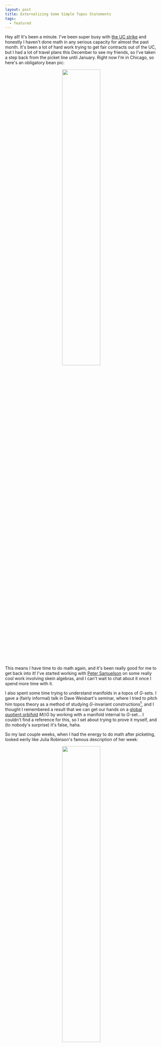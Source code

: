 ```yaml
---
layout: post
title: Externalizing Some Simple Topos Statements
tags:
  - featured
---
```


Hey all! It's been a minute. I've been super busy with 
[the UC strike][1] and honestly I haven't done math in any
serious capacity for almost the past month. It's been a 
lot of hard work trying to get fair contracts out of the UC, 
but I had a lot of travel plans this December to see my friends,
so I've taken a step back from the picket line until January.
Right now I'm in Chicago, so here's an obligatory bean pic:

<p style="text-align:center;">
<img src="/assets/images/internal-logic-examples/bean.jpg" width="50%">
</p>

This means I have time to do math again, and it's been really good 
for me to get back into it! I've started working with [Peter Samuelson][2]
on some really cool work involving skein algebras, and I can't wait to
chat about it once I spend more time with it.

I also spent some time trying to understand manifolds in a topos of $G$-sets.
I gave a (fairly informal) talk in Dave Weisbart's seminar, where I tried to
pitch him topos theory as a method of studying $G$-invariant constructions[^1],
and I thought I remembered a result that we can get our hands on a 
[global quotient orbifold][3] $M // G$ by working with a manifold internal to 
$G$-set... I couldn't find a reference for this, so I set about trying to 
prove it myself, and (to nobody's surprise) it's false, haha.

So my last couple weeks, when I had the energy to do math after picketing,
looked eerily like Julia Robinson's famous description of her week:

<p style="text-align:center;">
<img src="/assets/images/internal-logic-examples/robinson.png" width="50%">
</p>

I learned a _ton_ while doing this, though, and I wanted to share some 
insights with everyone. It's really hard to find examples of 
people taking statements in the internal logic of a topos and externalizing
them to get "classical" statements, so I had to work out a bunch of small
examples myself.

Let's go over a few together, and hopefully make things easier for the 
next round of topos theorists looking to do this ^_^

---

$$\lvert X \rvert = 3$$

Let's start small. What does it mean to say that $$\lvert X \rvert = 3$$? 
This is really an abbreviation saying "there's a bijection between $X$ and $3$",
which we expand out to

$$
\exists \alpha : 3^X . \exists \beta : X^3 . 
\alpha \beta = \text{id}_3 \land \beta \alpha = \text{id}_X
$$

Here, of course, we're writing $A^B$ for the [exponential object][4] of the
topos.

So we're saying that $$\mathcal{E} \models \lvert X \rvert = 3$$. If we switch over 
to the forcing language, we're saying that $$1 \Vdash \lvert X \rvert = 3$$, and from
here we can follow the instructions in section VI.6 of Mac Lane and Moerdijk's 
_Sheaves in Geometry and Logic_. In fact, since we'll be working exclusively
with grothendieck topoi in this post, we can work with the slightly simpler
sheaf semantics outlined in section VI.7.

First, let's look at the case $\mathcal{E} = G\text{-}\mathsf{Set}$.

We start with 

$$
1 \Vdash \exists \alpha : 3^X . \exists \beta : X^3 . 
\alpha \beta = \text{id}_3 \land \beta \alpha = \text{id}_X
$$

Next we cash out our existential quantifiers for honest (generalized) 
elements $f$ in $3^X$ and $g$ in $X^3$. The "local" nature of existential
quantification, though, means that our generalized elements no longer have
domain $1$ (which would make them _global_ elements). Instead, they have
domain $V$ for some epi $V \twoheadrightarrow 1$. 

Of course, in a topos of $G$-sets, every nonempty object admits a unique
epi to $1$, and every nonempty object is a disjoint union of $G$-orbits. 
So it's not hard to see we can restrict attention to the connected epis 
(transitive $G$-sets). But we _also_ know that truth is local. So we can pull
back some transitive $G$-set along a further epimorphism to assume that our
connected object is actually $G$ itself!

So we end up with elements $\alpha : G \to 3^X$ and $\beta : G \to X^3$
so that 

$$
G \Vdash \alpha \beta = \text{id}_3 \land \beta \alpha = \text{id}_X
$$

But what does this mean? Well, in $G$-set, the exponential $A^B$ is the set of
_all_ functions $\{\varphi : B \to A\}$ equipped with the conjugation action:

$$
(g \cdot_{A^B} \varphi)(x) = g \cdot_A \varphi (g^{-1} \cdot_B x)
$$

Notice that the _global_ elements of $A^B$ are the maps $1 \to A^B$, 
which are thus the fixed points of $A^B$. But to say $\varphi = g \cdot \varphi$
for all $g$ is to say that $\varphi$ is $G$-equivariant. However generalized
elements give us access to other maps. In particular:

<div class=boxed markdown=1>
Exercise: Show that the $G$-elements of $A^B$ (that is, the maps $G \to A^B$)
are in natural bijection with ordinary functions $B \to A$ that ignore the 
$G$-structure entirely.

Hint: Look at what happens to the identity element of the group
</div>

So then we have two ordinary functions $\alpha : X \to 3$ and $\beta : 3 \to X$ 
which are mutually inverse. This means exactly that the underlying set of $X$
has $3$ elements.

This brings us to an important observation about $G$-sets:

Something is "locally" true in $G\text{-}\mathsf{Set}$ exactly when it's 
true for the underlying sets. This is basically because each $G$-set $X$ 
is covered by $G \times X$, but this is isomorphic to $G \times UX$ where
$UX$ (the underlying set of $X$) is equipped with the trivial $G$-action!

So if we want a statement in $G\text{-}\mathsf{Set}$ to externalize to
something $G$-equivariant, we'll want to avoid existential quantifiers
and disjunctions (since these are only true up to a cover)[^3].

<div class=boxed markdown=1>
Can you find a formula $\psi(X)$ (which will use $G$ as a parameter) so that 
$G\text{-}\mathsf{Set} \models \psi(X)$ if and only if $X$ has finitely many
$G$-orbits[^2]?
</div>

<p style="text-align:center;">
<img src="/assets/images/internal-logic-examples/hand-raise.gif" width="50%">
</p>

Great question! I'm glad you asked!

Say that instead of $G$-sets, we work inside a topos $\mathcal{E} = \mathsf{Sh}(S)$
for some topological space $S$[^4].
What does it mean if $$\mathcal{E} \models \lvert X \rvert = 3$$?

Well again, we see that 

$$
1 \Vdash \exists \alpha : 3^X . \exists \beta : X^3 . 
\alpha \beta = \text{id}_3 \land \beta \alpha = \text{id}_X
$$

and we cash out our existential quantifiers for _local_ witnesses. That is,
there's an open cover $\{ U_i \}$ of $S$ with elements 
$\alpha_i : U_i \to 3^X$ and $\beta_i : U_i \to X^3$ so that, for each $U_i$,

$$
U_i \Vdash \alpha_i \beta_i = \text{id}_3 \land \beta_i \alpha_i = \text{id}_X
$$

Now (by yoneda), an element $U_i \to A^B$ is "just" a function $B \to A$ defined over $U_i$.
So altogether we see that $\lvert X \rvert = 3$ if and only if there's an open
cover $$\{U_i\}$$ of $S$ so that 
$$X \! \upharpoonright_{U_i} \cong 3 \! \upharpoonright_{U_i}$$
for each $i$.

This means $X$ is _locally isomorphic_ to $3$, the disjoint union of three 
copies of $S$. It's not hard to see that this means $X$ is a 3-sheeted 
covering space of $S$.

Notice that these local isomorphisms do _not_ have to glue into a global
isomorphism! The simplest thing to do is to give a picture. If $S = S^1$ 
is a circle, and $X$ is a triple cover as shown below:

<p style="text-align:center;">
<img src="/assets/images/internal-logic-examples/triple-cover.png" width="25%">
</p>

then $X$ is locally isomorphic to the trivial triple cover $3$:

<p style="text-align:center;">
<img src="/assets/images/internal-logic-examples/triple-cover-trivial.png" width="25%">
</p>

despite the fact that they _aren't_ globally isomorphic!

From the perspective of the internal logic, the point is that the isomorphisms
over each $U_i$ need not be compatible in the sense that 
$$\alpha_i \! \upharpoonright_{U_i \cap U_j} \neq \alpha_j \! \upharpoonright_{U_i \cap U_j}$$.

<div class=boxed markdown=1>
If you've never done it before, it's worth going through this in detail! 

Cover $S^1$ by open sets (so that each intersection is connected,
for simplicity) and show that the two triple covers are isomorphic on 
each open set, but these isomorphisms aren't compatible on intersections.
</div>

Note, as an aside, that we've been working with an explicit choice of 
finite cardinality: $\lvert X \rvert = 3$. Say instead we wanted the 
weaker "$\lvert X \rvert \text{ is finite}$". There's nothing to worry about 
in $G\text{-}\mathsf{Set}$ because this topos is boolean, satisfies AC, etc.
However for topoi without LEM, there are multiple inequivalent notions of 
finiteness. See [here][7] for a discussion[^5].

---

$$\forall x,y : X . x = y \lor x \neq y$$

This says that $X$ is [_decidable_][8], which is language coming from a 
computability theoretic interpretation of our logic that I'll save for a 
different post[^7].

Let's start with the externalization. If 
$\mathcal{E} \models \forall x, y : X . x = y \lor x \neq y$,
then in the forcing notation we have

$$
1 \Vdash \forall x, y : X . x = y \lor x \neq y
$$

which we can cash out (again, see chapter VI in Mac Lane and Moerdijk) for

$$
X \times X \Vdash \pi_1 = \pi_2 \lor \pi_1 \neq \pi_2
$$

where $\pi_1$ and $\pi_2$ are the projections $X \times X \to X$.

Now, just like existential quantifiers, disjunctions need only be true 
locally. So in the case $\mathcal{E} = G\text{-}\mathsf{Set}$ we want to 
find $G$-sets $V$ and $W$, with maps $p: V \to X^2$ and $q : W \to X^2$
so that 

1. $V \Vdash \pi_1 p = \pi_2 p$
2. $W \Vdash \pi_1 q \neq \pi_2 q$
3. $p+q : V + W \to X^2$ is an epi

Of course, this isn't hard to do! Let's take 
$$V = \{ (x,x) \mid x \in X \}$$ (equipped with the diagonal $G$-action)
and $$W = X^2 \setminus V$$ (also equipped with the diagonal $G$-action).

<div class=boxed markdown=1>
If it's not obvious, prove that $W$ really is a $G$-set.
</div>

Then it's easy to see that by taking $p$ and $q$ to be the relevant inclusion 
maps we can satisfy our 3 conditions. Thus _every_ $G$-set $X$ is decidable![^6]

<br><br>

Next, let's look at $\mathsf{Sh}(S)$.

Again, we'll take an object $X$ and look at the statement 
$\forall x,y : X . x = y \lor x \neq y$.

The flow of the computation is hopefully becoming familiar now.
For variety, since we're working in a sheaf topos, let's do this
computation with the sheaf semantics (Maclane and Moerdijk VI.7).
This lets us restrict attention to open subsets of $S$, which is 
sometimes useful.

We start with $1 \Vdash \forall x,y : X . x = y \lor x \neq y$, 
that is, $S \Vdash \forall x,y : X . x = y \lor x \neq y$.

Now the universal quantifiers represent true statements for any local section.
That is, for each $U$ open in $S$, and for each generalized element
$x,y : U \to X$ 
(that is, by yoneda, local sections $x,y \in X(U)$ of the sheaf $X$ over $U$)

$$
U \Vdash x = y \lor x \neq y
$$

Then since disjunctions need only be true locally, this is true exactly when
we can over $U$ by opens $V_i$ so that, on each $V_i$, either 

$$
V_i \Vdash x = y
$$

or 

$$
V_i \Vdash x \neq y
$$

That is, on each $V_i$ in the cover, either the sections 
$x \upharpoonright_{V_i}$ and $y \upharpoonright_{V_i}$ are everywhere equal
or they're nowhere equal.

So an object $X$ in $\mathsf{Sh}(S)$ is decidable exactly when, for
any connected open $U \subseteq S$, any two local sections of $X$ are either 
everywhere equal or nowhere equal[^10].

For a _super_ concrete example, let's look at $S = [-1,1]$ and 
$X$ the sheaf of continuous
functions on $S$. Then if we look at $x = s$ and $y = \lvert s \rvert$, we
can ask about the truth values $x=y$ and $x \neq y$.

Here $x=y$ is the largest open subset of $S = [-1,1]$ on which 
$s = \lvert s \rvert$. This is, of course, $(0,1]$. Similarly, 
$x \neq y$ is the largest open subset on which $s \neq \lvert s \rvert$,
but her friends call her $[-1,0)$.

Notice the truth values are open subsets of $S$. We're keeping track of 
_where_ something is true, which is a finer (and more useful!) tool
than just a simple boolean true/false.

But of course, this means that $x=y \lor x \neq y$ is the 
union $$(0,1] \cup [-1,0) = [-1,1] \setminus \{0\}$$. Which
is _not_ the top element of the lattice of opens, and thus is not "true"!
Even though $0 = \lvert 0 \rvert$, this truth is not local -- No matter how slightly
we wiggle $0$, this truth value can change, and this instability is exactly what
keeps $0$ from being in the set $$[-1,0) \cup (0,1] = [ \! [ s = |s| \lor s \neq |s| ] \! ]$$

<br><br>

Let's give a bonus example as well, since this is a fairly subtle concept.

We'll work in the arrow topos $\mathsf{Set}^{\to}$ whose objects are triples
$(a,f,b)$ where $f : a \to b$ in $\mathsf{Set}$. An arrow 
$(\varphi_0, \varphi_1) : (a,f,b) \to (c,g,d)$ is a pair of arrows in $\mathsf{Set}$
making the obvious square commute:

<p style="text-align:center;">
<img src="/assets/images/internal-logic-examples/arrow-arrow.png" width="50%">
</p>

I'll leave much of this example as a fun exercise, since it's important to
get practice working these things out for yourself! If you want to check 
your work, though, I'll leave brief solutions in a fold!

<div class=boxed markdown=1>
First, can you compute the object of truth values $\Omega$?
</div>

<details markdown=1>
  <summary>solution</summary>
  
  This is worked out in detail in chapter I of Mac Lane and Moerdijk
  (pages 35 and 36 of my edition) but briefly, we get

  $$
  \Omega = \{ \top, \bot', \bot \} \overset{\sigma}{\to} \{ \top, \bot \}
  $$

  with $\sigma(\top) = \top$, $\sigma(\bot') = \top$, $\sigma(\bot) = \bot$.

  Remember that a subobject of $X_0 \overset{f}{\to} X_1$ is a pair of subsets 
  $A_0 \subseteq X_0$, $A_1 \subseteq X_1$ so that $f[A_0] \subseteq A_1$. 
  This is exactly a _restriction_ of $f$!

  Then any $x_1 \in X_1$ is either in $A_1$ or it isn't. That's why the 
  target of $\sigma$ is $$\{ \top, \bot \}$$. But an $x_0 \in X_0$ has more
  options. Either 

  - $x_0 \in A_0$ and, necessarily, $f x_0 \in A_1$
  - $x_0 \not \in A_0$ but $f x_0 \in A_1$ anyways
  - $x_0 \not \in A_0$ and $f x_0 \not \in A_1$

  these correspond to the truth values $\top$, $\bot'$, and $\bot$ in the 
  domain of $\sigma$.
</details>

<div class=boxed markdown=1>
Next, can you figure out what it means for an object $a \overset{f}{\to} b$
to be decidable?
</div>

<details markdown=1>
  <summary>solution</summary>

  Let's compute.

  We quickly get to $f^2 \Vdash x=y \lor x \neq y$, where (as usual) 
  $x$ and $y$ are the projection maps from $f^2 \to f$.

  Another, smaller, computation shows that $f^2 : a^2 \to b^2$ is just the
  map sending $(x,y) \mapsto (fx,fy)$. Moreover, an epi 

  $$
  (\tilde{a} \overset{\tilde{f}}{\to} \tilde{b}) \twoheadrightarrow (a \overset{f}{\to} b)
  $$

  is a pair of surjections $\tilde{a} \to a$ and $\tilde{b} \to b$ making the square commute.

  With this in mind, when we unwind the disjunction to a pair of maps 
  $V \to f^2$ and $W \to f^2$ so that 

  - $V \Vdash x=y$ 
  - $W \Vdash x \neq y$
  - $V+W \to f^2$ is epi

  it's enough to look at the images of the maps $V \to f^2$ and $W \to f^2$.
  That is, it's enough to look at $V$ and $W$ _subobjects_ of $f^2$ 
  and ask that the union $V \cup W$ is all of $f^2$.

  To have our best chance at covering $f^2$, we should take $V$ and $W$ to be
  as big as possible under the restrictions that $V \Vdash x=y$ and 
  $W \Vdash x \neq y$. 

  Unwinding $V \Vdash x=y$, the best we can do is to take $V$ to be the diagonal
  $$\{ (x,y) \in a^2 \mid x=y \} \overset{f^2}{\to} \{ (x,y) \in b^2 \mid x=y \}$$.

  Then unwinding $W \Vdash x \neq y$, the best we can do is
  $$\{ (x,y) \in a^2 \mid x \neq y \land fx \neq fy \} \overset{f^2}{\to} \{ (x,y) \in b^2 \mid x \neq y \}$$.

  Notice we have to restrict the domain to those elements who _stay_ separated
  after we apply $f^2$! After all, if $x \neq y$ but $fx = fy$, then we wouldn't
  land in the right codomain[^8]. 

  So if we want the union of $V$ and $W$ to be all of $f$, we need to know that
  each pair $(x,y)$ with $x \neq y$ gets sent to a pair with $fx \neq fy$,
  and this happens exactly when $f$ is a monomorphism!

  So the decidable objects of $\mathsf{Set}^\to$ are the monos.

  Hopefully this also makes clear, in a more discrete way than the $\mathsf{Sh}(S)$ 
  example, how decidability can fail! For a super concrete example[^9], 
  consider the ring object in $\mathsf{Set}^\to$ given by 

  $$
  \mathbb{Z}[\epsilon] / \epsilon^2 
  \overset{\epsilon \mapsto 0}{\longrightarrow}
  \mathbb{Z}
  $$

  This ring is not decidable since $\epsilon = 0$ is neither true nor false!
</details>

---

This was a lot of fun, and hopefully you feel more comfortable externalizing
some simple statements after reading through these. It's all about 
practice practice practice, though, so I encourage everyone to come up with
their own easy examples and try externalizing them! I learned a _ton_ while
writing this blog post, and that's on top of everything I learned trying
to work out what a manifold inside $G\text{-}\mathsf{Set}$ should be!

I won't make promises, but I would love to write another post of this flavor
sometime soon, where we can talk about something simple like linear algebra
or basic analysis inside a topos. Of course, I have lots of ideas, and 
comparatively little time to write them all, so things will happen when they do
^_^.

Stay warm and stay safe, all! We'll talk soon 💖

---

[^1]:
    In particular, we're planning to think about $G$-equivariant brownian 
    motion.

[^2]:
    Try 
    $\exists n : \mathbb{N} . \exists f : X^{G \times n} . 
    \ulcorner f \text{ is surjective} \urcorner$

[^3]:
    Something like this is probably true for more general [etendues][5],
    which (up to a cover) look like $\mathsf{Sh}(X)$. The case of $G$-sets
    is particularly easy, since locally they look like 
    $\mathsf{Set} = \mathsf{Sh}(\star)$.

[^4]:
    Nothing at all changes if we instead take $S$ to be a [locale][6]

[^5]:
    Also note that the existential quantifier really impacts things. Essentially
    we asked for 
    $\mathcal{E} \models \exists \alpha : X \cong 3 . \top$. 
    If we had instead asked for an actual (global) element, 
    $\mathcal{E} \models \alpha : X \cong 3$, we would have actual isomorphism
    instead of mere local isomorphism. This is what the previous nlab link 
    calls "(bishop) finite", and it's a stronger condition than what we've been
    working with.

[^6]: 
    This should make intuitive sense. A topos of $G$-sets is boolean, and
    even satisfies AC. So it looks almost exactly like $\mathsf{Set}$! 
    In particular, we can see that every object in $G\text{-}\mathsf{Set}$ 
    is decidable by appeal to LEM, rather than by building the witnesses directly. 

    Yet another way to see this (which I'm 80% sure is true) is by working
    in the slice topos. I'm pretty sure that 

    $$X^2 \Vdash \pi_1 = \pi_2 \lor \lnot \pi_1 = \pi_2$$

    is the same thing as asking for 

    $$\pi_1 = \pi_2 \lor \lnot \pi_1 = \pi_2$$

    to name $\top$ in the slice topos $\mathcal{E} /_{ X^2}$. 

    Here the truth values are subobjects of $X^2$ in $\mathcal{E}$, 
    with $\pi_1 = \pi_2$ naming the truth value 

    $$\{ (x,y) \mid x = y \}$$

    and $\lnot \pi_1 = \pi_2$ naming the truth value 
    
    $$\text{``the biggest sub-$G$-set disjoint from } \{ (x,y) \mid x = y \} \text{''}$$

    of course, since the complement of the diagonal is a sub-$G$-set,
    these two sets union to the whole of $X^2$. That is, the truth value of
    their disjunction is $\top$, as desired.

    Note this is _not_ the case for $M$-sets for a monoid $M$!

    If we work with the monoid $\mathbb{N}$, let's consider the 
    $\mathbb{N}$-set $X = \{a,b\}$ with $1a = 1b = b$. That is,

    <p style="text-align:center;">
    <img src="/assets/images/internal-logic-examples/arrow.png" width="25%">
    </p>

    (plus a self loop at $b$ that q.uiver won't draw for me... I'd make it
    myself but it's getting late and I don't feel like it, haha)

    Then the product $X^2$ is

    <p style="text-align:center;">
    <img src="/assets/images/internal-logic-examples/square.png" width="25%">
    </p>

    (again, with a secret self loop at $(b,b)$).

    The diagonal, of course, is a sub-$M$-set:

    <p style="text-align:center;">
    <img src="/assets/images/internal-logic-examples/diagonal.png" width="25%">
    </p>

    But now the off-diagonal is _not_ a sub-$M$-set. It's not closed under
    the $M$-action:

    <p style="text-align:center;">
    <img src="/assets/images/internal-logic-examples/off-diagonal.png" width="25%">
    </p>

    So the complement $$\{ (x,y) \mid x \neq y \}$$ will be the largest 
    sub-$M$-set contained inside the off-diagonal. But in this example
    that's empty!

    In particular, $$\{ (x,y) \mid x=y \} \lor \{ (x,y) \mid x \neq y \}$$,
    a subobject of $X^2$, and thus a truth value in 
    $$M\text{-}\mathsf{Set} \big /_{\! X^2}$$,
    is _not_ $X^2$. So $M\text{-}\mathsf{Set}$ thinks 
    $\forall x,y : X . x = y \lor x \neq y$ is not true.

    <div class=boxed markdown=1>
    It also thinks it's not false, for what that's worth.

    As a nice (slightly more challenging) exercise, figure out 
    what the truth value of that statement actually is!
    </div>

    It's still not fully clear to me what truth values in 
    $M\text{-}\mathsf{Set} /_{X^2}$ should look like... 
    In $M\text{-}\mathsf{Set}$ there are only two global truth values,
    even though externally we can see that $\Omega$ is the set of all
    (left) ideals of $M$.

    Presumably in $M\text{-}\mathsf{Set} /_{X^2}$ the global truth values
    are the sub-$M$-sets of $X^2$... But I'm not sure about what exactly
    $\Omega$ looks like.

    If someone wants to work this out, I'd love to hear your thoughts in the
    comments! This footnote is already getting _super_ long, though, and I 
    have the rest of the post to work on!

[^7]:
    Briefly, a property is called _decidable_ if a computer can check if the
    answer is yes or no.

    A property is called _semidecidable_ if a computer can check if the answer
    is "yes", but we don't know how long it'll take. What's worse, the code
    is allowed to loop forever if the answer is "no"! So really we get a "yes"
    or "maybe".

    Dually, we say a property is _co-semidecidable_ if a computer can answer
    "no" or "maybe". If you run it long enough and the answer is "no", 
    it will always say so. But if the answer is "yes" the code might loop forever.

    <div class=boxed markdown=1>
    As a (fairly easy?) exercise, show that something is decidable 
    if and only if it's both semidecidable and co-semidecidable.
    </div>

    To finish the brief explanation, equality is _such_ an important 
    predicate that we say $X$ is decidable exactly when equality on $X$ 
    is, and this is the definition we ported to topos theory.

[^8]:
    This is worth some meditation. There's something model-theoretic
    happening here, where truth is _preserved_ as we move from the 
    domain to the codomain. But falsity does _not_ need to be preserved
    (said another way, truth does not need to be _reflected_ from the codomain
    to the domain).

    So true things stay true, but false things can _become_ true later on.

    It's possible for $x$ and $y$ to start different and end the same, but 
    if they start the same they have to stay that way.

    Somehow the logic of the topos handles all of this for us, which doesn't
    seem so impressive when we only have one arrow, but you can imagine as
    we increase the complexity of the category $\mathcal{C}$ in the 
    topos $\mathsf{Set}^\mathcal{C}$ that it becomes more annoying to do this
    bookkeeping by hand.

    Regardless, it's not lost on me that $f$ is decidable in 
    $\mathsf{Set}^\to$ exactly when it's a monomorphism in $\mathsf{Set}$...
    This has something to do with the fact that, model theoretically,
    monos _do_ reflect the truth of atomic questions (like equality). I'm seeing
    some connection here, but I can't quite make it precise.

[^9]:
    taken from Johnstone's _Rings, Fields, and Spectra_, which should
    really be required reading for anyone interested in applications 
    of topos theory!

[^10]:
    This is obviously an _extremely_ strict condition! If we think about the sheaf
    of real-valued continuous functions on $S$, it's hard to imagine the case that
    two functions which agree on a point automatically agree everywhere!


[1]: https://www.fairucnow.org/
[2]: https://sites.google.com/view/petersamuelson/home?pli=1
[3]: https://ncatlab.org/nlab/show/global+quotient+orbifold
[4]: https://en.wikipedia.org/wiki/Exponential_object
[5]: https://ncatlab.org/nlab/show/%C3%A9tendue
[6]: https://ncatlab.org/nlab/show/locale
[7]: https://ncatlab.org/nlab/show/finite+set
[8]: https://ncatlab.org/nlab/show/decidable+object
